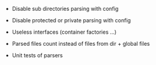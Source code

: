 * Disable sub directories parsing with config
* Disable protected or private parsing with config
* Useless interfaces (container factories ...)

* Parsed files count instead of files from dir + global files

* Unit tests of parsers